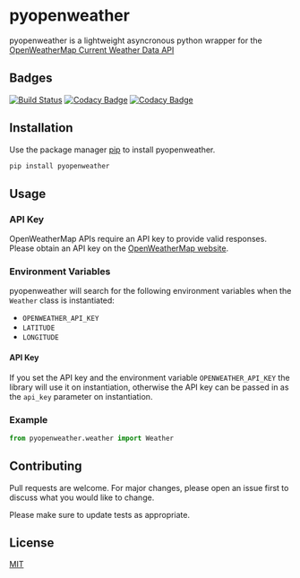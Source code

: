 # pyopenweather

pyopenweather is a lightweight asyncronous python wrapper for the [OpenWeatherMap Current Weather Data API](https://openweathermap.org/current)

## Badges

[![Build Status](https://api.travis-ci.com/gsornsen/pyopenweather.svg)](https://travis-ci.com/github/gsornsen/pyopenweather)
[![Codacy Badge](https://app.codacy.com/project/badge/Grade/cca3c27dfeb541978f507efc06ae0d2e)](https://www.codacy.com/gh/gsornsen/pyopenweather/dashboard)
[![Codacy Badge](https://app.codacy.com/project/badge/Coverage/cca3c27dfeb541978f507efc06ae0d2e)](https://www.codacy.com/gh/gsornsen/pyopenweather/dashboard)

## Installation

Use the package manager [pip](https://pip.pypa.io/en/stable/) to install pyopenweather.

```bash
pip install pyopenweather
```

## Usage

### API Key

OpenWeatherMap APIs require an API key to provide valid responses. Please obtain an API key on the [OpenWeatherMap website](https://home.openweathermap.org/users/sign_up).

### Environment Variables

pyopenweather will search for the following environment variables when the `Weather` class is instantiated:

- `OPENWEATHER_API_KEY`
- `LATITUDE`
- `LONGITUDE`

#### API Key

If you set the API key and the environment variable `OPENWEATHER_API_KEY` the library will use it on instantiation, otherwise the API key can be passed in as the `api_key` parameter on instantiation.



### Example

```python
from pyopenweather.weather import Weather


```

## Contributing

Pull requests are welcome. For major changes, please open an issue first to discuss what you would like to change.

Please make sure to update tests as appropriate.

## License

[MIT](https://choosealicense.com/licenses/mit/)
